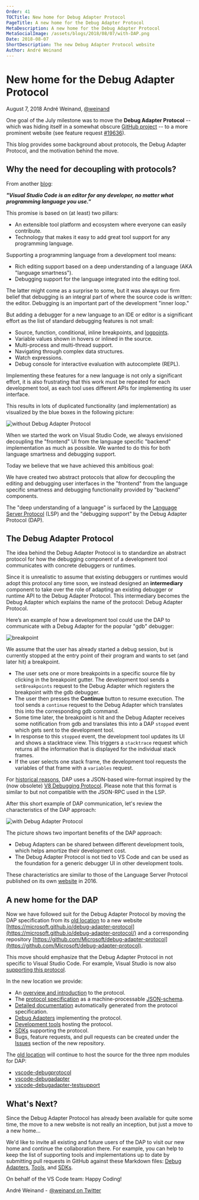```yaml
---
Order: 41
TOCTitle: New home for Debug Adapter Protocol
PageTitle: A new home for the Debug Adapter Protocol
MetaDescription: A new home for the Debug Adapter Protocol
MetaSocialImage: /assets/blogs/2018/08/07/with-DAP.png
Date: 2018-08-07
ShortDescription: The new Debug Adapter Protocol website
Author: André Weinand
---
```


# New home for the Debug Adapter Protocol

August 7, 2018 André Weinand, [@weinand](https://twitter.com/weinand)

One goal of the July milestone was to move the **Debug Adapter Protocol** --
which was hiding itself in a somewhat obscure
[GitHub project](https://github.com/Microsoft/vscode-debugadapter-node) -- to a
more prominent website (see feature request
[#19636](https://github.com/Microsoft/vscode/issues/19636)).

This blog provides some background about protocols, the Debug Adapter Protocol,
and the motivation behind the move.

## Why the need for decoupling with protocols?

From another
[blog](https://code.visualstudio.com/blogs/2016/06/27/common-language-protocol):

**_"Visual Studio Code is an editor for any developer, no matter what
programming language you use."_**

This promise is based on (at least) two pillars:

-   An extensible tool platform and ecosystem where everyone can easily
    contribute.
-   Technology that makes it easy to add great tool support for any programming
    language.

Supporting a programming language from a development tool means:

-   Rich editing support based on a deep understanding of a language (AKA
    "language smartness").
-   Debugging support for the language integrated into the editing tool.

The latter might come as a surprise to some, but it was always our firm belief
that debugging is an integral part of where the source code is written: the
editor. Debugging is an important part of the development "inner loop."

But adding a debugger for a new language to an IDE or editor is a significant
effort as the list of standard debugging features is not small:

-   Source, function, conditional, inline breakpoints, and
    [logpoints](https://code.visualstudio.com/blogs/2018/07/12/introducing-logpoints-and-auto-attach).
-   Variable values shown in hovers or inlined in the source.
-   Multi-process and multi-thread support.
-   Navigating through complex data structures.
-   Watch expressions.
-   Debug console for interactive evaluation with autocomplete (REPL).

Implementing these features for a new language is not only a significant effort,
it is also frustrating that this work must be repeated for each development
tool, as each tool uses different APIs for implementing its user interface.

This results in lots of duplicated functionality (and implementation) as
visualized by the blue boxes in the following picture:

![without Debug Adapter Protocol](without-DAP.png)

When we started the work on Visual Studio Code, we always envisioned decoupling
the "frontend" UI from the language specific "backend" implementation as much as
possible. We wanted to do this for both language smartness and debugging
support.

Today we believe that we have achieved this ambitious goal:

We have created two abstract protocols that allow for decoupling the editing and
debugging user interfaces in the "frontend" from the language specific smartness
and debugging functionality provided by "backend" components.

The "deep understanding of a language" is surfaced by the
[Language Server Protocol](https://microsoft.github.io/language-server-protocol/)
(LSP) and the "debugging support" by the Debug Adapter Protocol (DAP).

## The Debug Adapter Protocol

The idea behind the Debug Adapter Protocol is to standardize an abstract
protocol for how the debugging component of a development tool communicates with
concrete debuggers or runtimes.

Since it is unrealistic to assume that existing debuggers or runtimes would
adopt this protocol any time soon, we instead designed an **intermediary**
component to take over the role of adapting an existing debugger or runtime API
to the Debug Adapter Protocol. This intermediary becomes the Debug Adapter which
explains the name of the protocol: Debug Adapter Protocol.

Here’s an example of how a development tool could use the DAP to communicate
with a Debug Adapter for the popular "gdb" debugger:

![breakpoint](breakpoint.png)

We assume that the user has already started a debug session, but is currently
stopped at the entry point of their program and wants to set (and later hit) a
breakpoint.

-   The user sets one or more breakpoints in a specific source file by clicking
    in the breakpoint gutter. The development tool sends a `setBreakpoints`
    request to the Debug Adapter which registers the breakpoint with the gdb
    debugger.
-   The user then presses the **Continue** button to resume execution. The tool
    sends a `continue` request to the Debug Adapter which translates this into
    the corresponding gdb command.
-   Some time later, the breakpoint is hit and the Debug Adapter receives some
    notification from gdb and translates this into a DAP `stopped` event which
    gets sent to the development tool.
-   In response to this `stopped` event, the development tool updates its UI and
    shows a stacktrace view. This triggers a `stacktrace` request which returns
    all the information that is displayed for the individual stack frames.
-   If the user selects one stack frame, the development tool requests the
    variables of that frame with a `variables` request.

For
[historical reasons](https://github.com/Microsoft/vscode-debugadapter-node/issues/58),
DAP uses a JSON-based wire-format inspired by the (now obsolete)
[V8 Debugging Protocol](https://github.com/dtretyakov/node-tools/wiki/Debugging-Protocol).
Please note that this format is similar to but not compatible with the JSON-RPC
used in the LSP.

After this short example of DAP communication, let's review the characteristics
of the DAP approach:

![with Debug Adapter Protocol](with-DAP.png)

The picture shows two important benefits of the DAP approach:

-   Debug Adapters can be shared between different development tools, which
    helps amortize their development cost.
-   The Debug Adapter Protocol is not tied to VS Code and can be used as the
    foundation for a generic debugger UI in other development tools.

These characteristics are similar to those of the Language Server Protocol
published on its own
[website](https://microsoft.github.io/language-server-protocol/) in 2016.

## A new home for the DAP

Now we have followed suit for the Debug Adapter Protocol by moving the DAP
specification from its
[old location](https://github.com/Microsoft/vscode-debugadapter-node) to a new
website
[https://microsoft.github.io/debug-adapter-protocol](https://microsoft.github.io/debug-adapter-protocol/)
and a corresponding repository
[https://github.com/Microsoft/debug-adapter-protocol](https://github.com/Microsoft/debug-adapter-protocol).

This move should emphasize that the Debug Adapter Protocol in not specific to
Visual Studio Code. For example, Visual Studio is now also
[supporting this protocol](https://devblogs.microsoft.com/visualstudio/adding-support-for-debug-adapters-to-visual-studio-ide).

In the new location we provide:

-   An
    [overview and introduction](https://microsoft.github.io/debug-adapter-protocol/overview)
    to the protocol.
-   The
    [protocol specification](https://microsoft.github.io/debug-adapter-protocol/debugAdapterProtocol.json)
    as a machine-processable [JSON-schema](http://json-schema.org).
-   [Detailed documentation](https://microsoft.github.io/debug-adapter-protocol/specification)
    automatically generated from the protocol specification.
-   [Debug Adapters](https://microsoft.github.io/debug-adapter-protocol/implementors/adapters/)
    implementing the protocol.
-   [Development tools](https://microsoft.github.io/debug-adapter-protocol/implementors/tools/)
    hosting the protocol.
-   [SDKs](https://microsoft.github.io/debug-adapter-protocol/implementors/sdks/)
    supporting the protocol.
-   Bugs, feature requests, and pull requests can be created under the
    [Issues](https://github.com/Microsoft/debug-adapter-protocol/issues) section
    of the new repository.

The [old location](https://github.com/Microsoft/vscode-debugadapter-node) will
continue to host the source for the three npm modules for DAP:

-   [vscode-debugprotocol](https://www.npmjs.com/package/vscode-debugprotocol)
-   [vscode-debugadapter](https://www.npmjs.com/package/vscode-debugadapter)
-   [vscode-debugadapter-testsupport](https://www.npmjs.com/package/vscode-debugadapter-testsupport)

## What's Next?

Since the Debug Adapter Protocol has already been available for quite some time,
the move to a new website is not really an inception, but just a move to a new
home...

We'd like to invite all existing and future users of the DAP to visit our new
home and continue the collaboration there. For example, you can help to keep the
list of supporting tools and implementations up to date by submitting pull
requests in GitHub against these Markdown files:
[Debug Adapters](https://github.com/Microsoft/debug-adapter-protocol/blob/gh-pages/_implementors/adapters.md),
[Tools](https://github.com/Microsoft/debug-adapter-protocol/blob/gh-pages/_implementors/tools.md),
and
[SDKs](https://github.com/Microsoft/debug-adapter-protocol/blob/gh-pages/_implementors/sdks.md).

On behalf of the VS Code team: Happy Coding!

André Weinand -  [@weinand on Twitter](https://twitter.com/weinand)
